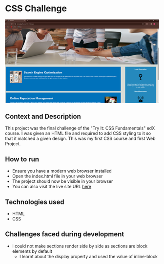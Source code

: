 # CSS Challenge
![](assets/images/CSSChallengeScreenshot.PNG)
## Context and Description
This project was the final challenge of the "Try It: CSS Fundamentals" edX course. I was given an HTML file and required to add CSS styling to it so that it matched a given design. This was my first CSS course and first Web Project.
## How to run
* Ensure you have a modern web browser installed
* Open the index.html file in your web browser
* The project should now be visible in your browser
* You can also visit the live site URL [here](https://arinzegit.github.io/CSS-Challenge/)
## Technologies used
* HTML
* CSS
## Challenges faced during development
* I could not make sections render side by side as sections are block elements by default
  * I learnt about the display property and used the value of inline-block
